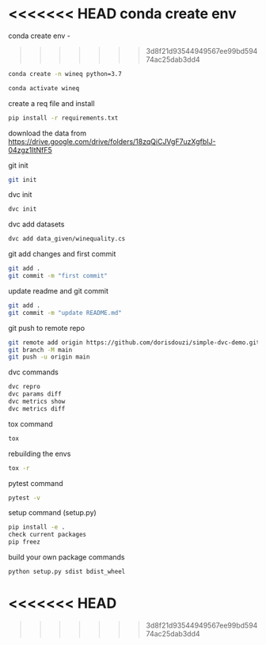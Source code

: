 <<<<<<< HEAD
conda create env
=======
conda create env -
>>>>>>> 3d8f21d93544949567ee99bd59474ac25dab3dd4
```bash
conda create -n wineq python=3.7
```
```bash
conda activate wineq
```

create a req file and install 
```bash
pip install -r requirements.txt
```

download the data from 
https://drive.google.com/drive/folders/18zqQiCJVgF7uzXgfbIJ-04zgz1ItNfF5

git init
```bash
git init
```

dvc init
```bash
dvc init
```

dvc add datasets
```bash
dvc add data_given/winequality.cs
```

git add changes and first commit
```bash 
git add .
git commit -m "first commit"
```

update readme and git commit
```bash
git add .
git commit -m "update README.md"
```

git push to remote repo
```bash
git remote add origin https://github.com/dorisdouzi/simple-dvc-demo.git
git branch -M main
git push -u origin main
```

dvc commands
```bash
dvc repro
dvc params diff
dvc metrics show
dvc metrics diff
```

tox command
```bash
tox
```
rebuilding the envs
```bash
tox -r
```

pytest command
```bash
pytest -v
```

setup command (setup.py)
```bash
pip install -e .
check current packages
pip freez
````
build your own package commands
```bash
python setup.py sdist bdist_wheel
```
<<<<<<< HEAD
=======










>>>>>>> 3d8f21d93544949567ee99bd59474ac25dab3dd4
